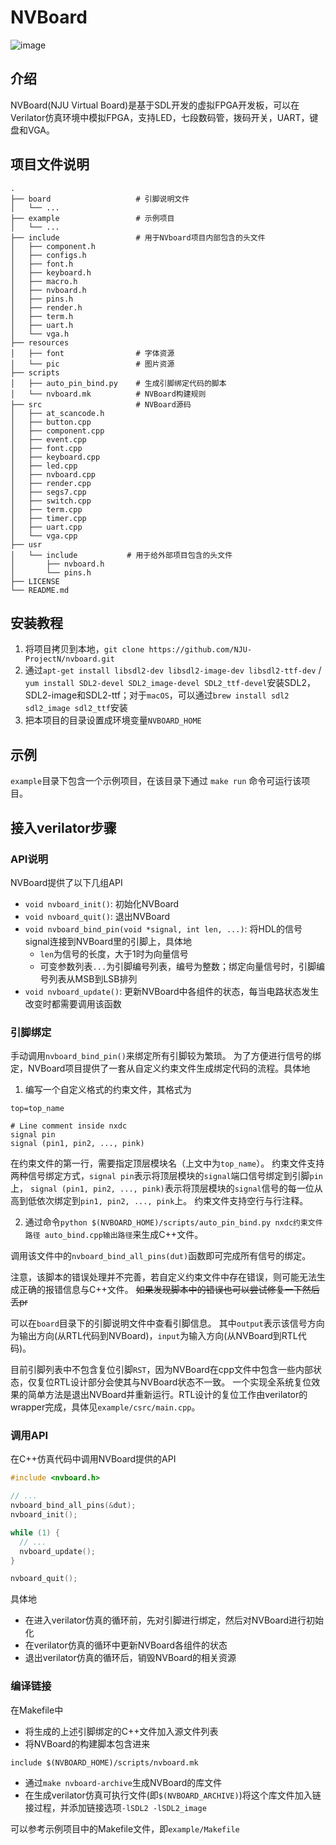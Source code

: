 # NVBoard

![image](./NVBoard.jpg)

## 介绍

NVBoard(NJU Virtual Board)是基于SDL开发的虚拟FPGA开发板，可以在Verilator仿真环境中模拟FPGA，支持LED，七段数码管，拨码开关，UART，键盘和VGA。

## 项目文件说明

```
.
├── board                   # 引脚说明文件
│   └── ...
├── example                 # 示例项目
│   └── ...
├── include                 # 用于NVboard项目内部包含的头文件
│   ├── component.h
│   ├── configs.h
│   ├── font.h
│   ├── keyboard.h
│   ├── macro.h
│   ├── nvboard.h
│   ├── pins.h
│   ├── render.h
│   ├── term.h
│   ├── uart.h
│   └── vga.h
├── resources
│   ├── font                # 字体资源
│   └── pic                 # 图片资源
├── scripts
│   ├── auto_pin_bind.py    # 生成引脚绑定代码的脚本
│   └── nvboard.mk          # NVBoard构建规则
├── src                     # NVBoard源码
│   ├── at_scancode.h
│   ├── button.cpp
│   ├── component.cpp
│   ├── event.cpp
│   ├── font.cpp
│   ├── keyboard.cpp
│   ├── led.cpp
│   ├── nvboard.cpp
│   ├── render.cpp
│   ├── segs7.cpp
│   ├── switch.cpp
│   ├── term.cpp
│   ├── timer.cpp
│   ├── uart.cpp
│   └── vga.cpp
├── usr
│   └── include           # 用于给外部项目包含的头文件
│       ├── nvboard.h
│       └── pins.h
├── LICENSE
└── README.md
```

## 安装教程

1. 将项目拷贝到本地，`git clone https://github.com/NJU-ProjectN/nvboard.git`
2. 通过`apt-get install libsdl2-dev libsdl2-image-dev libsdl2-ttf-dev` / `yum install SDL2-devel SDL2_image-devel SDL2_ttf-devel`安装SDL2，SDL2-image和SDL2-ttf；对于`macOS`，可以通过`brew install sdl2 sdl2_image sdl2_ttf`安装
3. 把本项目的目录设置成环境变量`NVBOARD_HOME`

## 示例

`example`目录下包含一个示例项目，在该目录下通过 `make run` 命令可运行该项目。

## 接入verilator步骤

### API说明

NVBoard提供了以下几组API

- `void nvboard_init()`: 初始化NVBoard
- `void nvboard_quit()`: 退出NVBoard
- `void nvboard_bind_pin(void *signal, int len, ...)`: 将HDL的信号signal连接到NVBoard里的引脚上，具体地
  - `len`为信号的长度，大于1时为向量信号
  - 可变参数列表`...`为引脚编号列表，编号为整数；绑定向量信号时，引脚编号列表从MSB到LSB排列
- `void nvboard_update()`: 更新NVBoard中各组件的状态，每当电路状态发生改变时都需要调用该函数

### 引脚绑定

手动调用`nvboard_bind_pin()`来绑定所有引脚较为繁琐。
为了方便进行信号的绑定，NVBoard项目提供了一套从自定义约束文件生成绑定代码的流程。具体地
1. 编写一个自定义格式的约束文件，其格式为
```
top=top_name

# Line comment inside nxdc
signal pin
signal (pin1, pin2, ..., pink)
```
在约束文件的第一行，需要指定顶层模块名（上文中为`top_name`）。
约束文件支持两种信号绑定方式，`signal pin`表示将顶层模块的`signal`端口信号绑定到引脚`pin`上，
`signal (pin1, pin2, ..., pink)`表示将顶层模块的`signal`信号的每一位从高到低依次绑定到`pin1, pin2, ..., pink`上。
约束文件支持空行与行注释。

2. 通过命令`python $(NVBOARD_HOME)/scripts/auto_pin_bind.py nxdc约束文件路径 auto_bind.cpp输出路径`来生成C++文件。

调用该文件中的`nvboard_bind_all_pins(dut)`函数即可完成所有信号的绑定。

注意，该脚本的错误处理并不完善，若自定义约束文件中存在错误，则可能无法生成正确的报错信息与C++文件。
~~如果发现脚本中的错误也可以尝试修复一下然后丢pr~~

可以在`board`目录下的引脚说明文件中查看引脚信息。
其中`output`表示该信号方向为输出方向(从RTL代码到NVBoard)，`input`为输入方向(从NVBoard到RTL代码)。

目前引脚列表中不包含复位引脚`RST`，因为NVBoard在cpp文件中包含一些内部状态，仅复位RTL设计部分会使其与NVBoard状态不一致。
一个实现全系统复位效果的简单方法是退出NVBoard并重新运行。RTL设计的复位工作由verilator的wrapper完成，具体见`example/csrc/main.cpp`。

### 调用API

在C++仿真代码中调用NVBoard提供的API
```c++
#include <nvboard.h>

// ...
nvboard_bind_all_pins(&dut);
nvboard_init();

while (1) {
  // ...
  nvboard_update();
}

nvboard_quit();
```
具体地
* 在进入verilator仿真的循环前，先对引脚进行绑定，然后对NVBoard进行初始化
* 在verilator仿真的循环中更新NVBoard各组件的状态
* 退出verilator仿真的循环后，销毁NVBoard的相关资源

### 编译链接

在Makefile中
* 将生成的上述引脚绑定的C++文件加入源文件列表
* 将NVBoard的构建脚本包含进来
```
include $(NVBOARD_HOME)/scripts/nvboard.mk
```
* 通过`make nvboard-archive`生成NVBoard的库文件
* 在生成verilator仿真可执行文件(即`$(NVBOARD_ARCHIVE)`)将这个库文件加入链接过程，并添加链接选项`-lSDL2 -lSDL2_image`

可以参考示例项目中的Makefile文件，即`example/Makefile`
